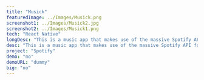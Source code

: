 ```yaml
---
title: "Musick"
featuredImage: ../Images/Musick.png
screenshot1: ../Images/Musick2.jpg
screenshot2: ../Images/Musick1.png
tech: "React Native"
longDesc: "This is a music app that makes use of the massive Spotify API for tracks and podcasts. It has a simple to use interface that can search for tracks, albums and artists, play a preview and add to playlist. I made this in React Native, as it can be developed in Android, ios and Web"
desc: "This is a music app that makes use of the massive Spotify API for tracks and podcasts. It has a simple to use interface that can search for tracks, albums and artists, play a preview and add to playlist. I made this in React Native, as it can be developed in Android, ios and Web"
project: "Spotify"
demo: "no"
demoURL: "dummy"
big: "no"
---
```

